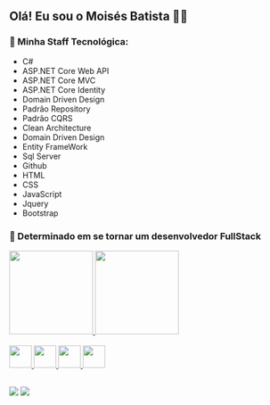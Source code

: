         
## Olá! Eu sou o Moisés Batista   👋😀


### 🌱 Minha Staff Tecnológica:

- C#
- ASP.NET Core Web API
- ASP.NET Core MVC
- ASP.NET Core Identity
- Domain Driven Design
- Padrão Repository
- Padrão CQRS
- Clean Architecture
- Domain Driven Design
- Entity FrameWork
- Sql Server
- Github
- HTML
- CSS
- JavaScript
- Jquery
- Bootstrap

### 👯 Determinado em se tornar um desenvolvedor FullStack

<div>
  <a href="https://github.com/mooizabaatista">
  <img height="150em" src="https://github-readme-stats.vercel.app/api?username=mooizabaatista&show_icons=true&theme=solarized-dark&include_all_commits=true&count_private=true"/>
  <img height="150em" src="https://github-readme-stats.vercel.app/api/top-langs/?username=mooizabaatista&layout=compact&langs_count=7&theme=solarized-dark"/>
</div>
  
<div style="display: inline_block"><br>
  <img src="https://cdn.jsdelivr.net/gh/devicons/devicon/icons/html5/html5-original.svg" width="40" height="40"/> 
  <img src="https://cdn.jsdelivr.net/gh/devicons/devicon/icons/css3/css3-original.svg" width="40" height="40"/> 
  <img src="https://cdn.jsdelivr.net/gh/devicons/devicon/icons/javascript/javascript-original.svg" width="40" height="40"/> 
  <img src="https://cdn.jsdelivr.net/gh/devicons/devicon/icons/csharp/csharp-original.svg" width="40" height="40" /> 
</div>
  <br>
<div> 

 <a href = "mailto:batistamz@gmail.com"><img src="https://img.shields.io/badge/-Gmail-%23333?style=for-the-badge&logo=gmail&logoColor=white" target="_blank"></a>
  <a href="https://www.linkedin.com/in/mois%C3%A9s-batista-da-silva-8496541bb/" target="_blank"><img src="https://img.shields.io/badge/-LinkedIn-%230077B5?style=for-the-badge&logo=linkedin&logoColor=white" target="_blank"></a>
</div>
          
